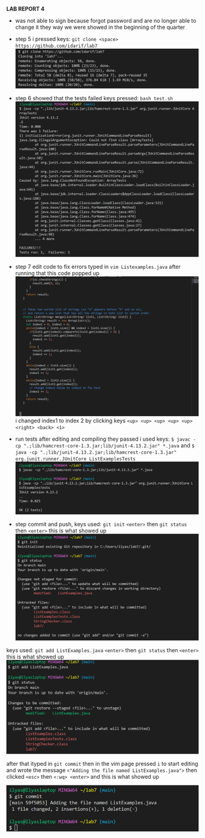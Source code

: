 **LAB REPORT 4**
 - was not able to sign because forgot password and are no longer able to change it they way we were showed in the beginning of the quarter
- step 5  i pressed keys: `git clone <space> https://github.com/idarif/lab7`
![Image](lab4SS1Clone.png)

- step 6 showed that the tests failed
  keys pressed: `bash test.sh`
![image](lab4SSTstFail2.0.png)
  
 - step 7 edit code to fix errors
  typed in `vim Listexamples.java`
  after running that this code popped up
  ![image](lab4SS3Edit.png)
  i changed index1 to index 2 by clicking keys `<up> <up> <up> <up> <up> <right> <back> <1>`
 - run tests after editing and compiling they passed
  i used keys: `$ javac -cp ".;lib/hamcrest-core-1.3.jar;lib/junit-4.13.2.jar" *.java`
  and `$ java -cp ".;lib/junit-4.13.2.jar;lib/hamcrest-core-1.3.jar" org.junit.runner.JUnitCore ListExamplesTests`
  ![image](lab4SSTstPass3.0.png)
  
  - step commit and push, 
  keys used: `git init` `<enter>` then `git status` then `<enter>` this is what showed up
   ![image](lab4SScomPU1.png)
   
   
  keys used: `git add ListExamples.java` `<enter>` then `git status` then `<enter>` this is what showed up
  ![image](lab4SScomPU2.png)
  
  after that  ityped in `git commit` then in the vim page pressed `i` to start editing and wrote the message
  `<"Adding the file named ListExamples.java">` then clicked `<esc>` then `<:wq> <enter>` and this is what showed up
  
 ![image](lab4SScomPUcom.png)
